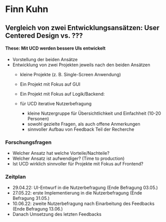 # Finn Kuhn
 
## Vergleich von zwei Entwicklungsansätzen: User Centered Design vs. ???
#### These: Mit UCD werden bessere UIs entwickelt  

* Vorstellung der beiden Ansätze
* Entwicklung von zwei Projekten jeweils nach den beiden Ansätzen 
    * kleine Projekte (z. B. Single-Screen Anwendung)
    * Ein Projekt mit Fokus auf GUI
    * Ein Projekt mit Fokus auf Logik/Backend:
    
    * für UCD iterative Nutzerbefragung
        * kleine Nutzergruppe für Übersichtlichkeit und Einfachheit (10-20 Personen)
        * sowohl gezielte Fragen, als auch offene Anmerkungen 
        * sinnvoller Aufbau von Feedback Teil der Recherche
    
### Forschungsfragen
* Welcher Ansatz hat welche Vorteile/Nachteile?
* Welcher Ansatz ist aufwendiger? (Time to production) 
* Ist UCD wirklich sinnvoller für Projekte mit Fokus auf Frontend?
    
### Zeitplan

* 29.04.22: UI-Entwurf in die Nutzerbefragung (Ende Befragung 03.05.)
* 27.05.22: erste Implementierung in die Nutzerbefragung (Ende Befragung 31.05.)
* 10.06.22: zweite Nutzerbefragung nach Einarbeitung des Feedbacks (Ende Befragung 13.06.)
* Danach Umsetzung des letzten Feedbacks